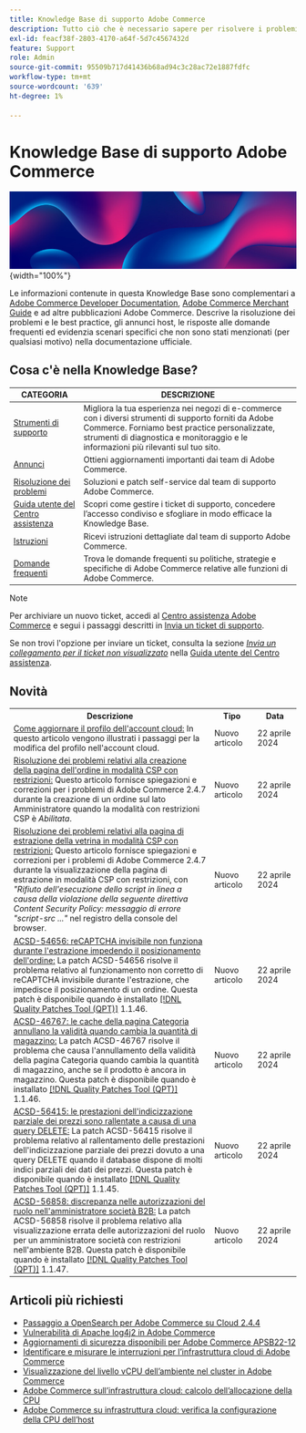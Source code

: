 ```yaml
---
title: Knowledge Base di supporto Adobe Commerce
description: Tutto ciò che è necessario sapere per risolvere i problemi e gestire il Commerce Store.
exl-id: feacf38f-2803-4170-a64f-5d7c4567432d
feature: Support
role: Admin
source-git-commit: 95509b717d41436b68ad94c3c28ac72e1887fdfc
workflow-type: tm+mt
source-wordcount: '639'
ht-degree: 1%

---
```


# Knowledge Base di supporto Adobe Commerce

![Home page della Knowledge Base](../help/assets/knowledge-base-home-page-cover.jpg){width="100%"}

Le informazioni contenute in questa Knowledge Base sono complementari a [Adobe Commerce Developer Documentation](https://developer.adobe.com/commerce/docs), [Adobe Commerce Merchant Guide](https://experienceleague.adobe.com/docs/commerce-admin/user-guides/home.html) e ad altre pubblicazioni Adobe Commerce. Descrive la risoluzione dei problemi e le best practice, gli annunci host, le risposte alle domande frequenti ed evidenzia scenari specifici che non sono stati menzionati (per qualsiasi motivo) nella documentazione ufficiale.

## Cosa c&#39;è nella Knowledge Base?

| CATEGORIA | DESCRIZIONE |
| --- | --- |
| [Strumenti di supporto](/help/support-tools/overview.md) | Migliora la tua esperienza nei negozi di e-commerce con i diversi strumenti di supporto forniti da Adobe Commerce. Forniamo best practice personalizzate, strumenti di diagnostica e monitoraggio e le informazioni più rilevanti sul tuo sito. |
| [Annunci](/help/announcements/overview.md) | Ottieni aggiornamenti importanti dai team di Adobe Commerce. |
| [Risoluzione dei problemi](/help/troubleshooting/overview.md) | Soluzioni e patch self-service dal team di supporto Adobe Commerce. |
| [Guida utente del Centro assistenza](/help/help-center-guide/help-center/magento-help-center-user-guide.md) | Scopri come gestire i ticket di supporto, concedere l’accesso condiviso e sfogliare in modo efficace la Knowledge Base. |
| [Istruzioni](/help/how-to/overview.md) | Ricevi istruzioni dettagliate dal team di supporto Adobe Commerce. |
| [Domande frequenti](/help/faq/overview.md) | Trova le domande frequenti su politiche, strategie e specifiche di Adobe Commerce relative alle funzioni di Adobe Commerce. |

>[!NOTE]
>
>Per archiviare un nuovo ticket, accedi al [Centro assistenza Adobe Commerce](https://support.magento.com/) e segui i passaggi descritti in [Invia un ticket di supporto](https://experienceleague.adobe.com/en/docs/commerce-knowledge-base/kb/help-center-guide/magento-help-center-user-guide#submit-ticket).
>
>Se non trovi l&#39;opzione per inviare un ticket, consulta la sezione *[Invia un collegamento per il ticket non visualizzato](https://experienceleague.adobe.com/en/docs/commerce-knowledge-base/kb/help-center-guide/magento-help-center-user-guide#no-submit-link)* nella [Guida utente del Centro assistenza](/help/help-center-guide/help-center/magento-help-center-user-guide.md).

## Novità

<table style="width:100%">
  <tr>
    <th style="width:70%">Descrizione</th>
    <th style="width:15%">Tipo</th>
    <th style="width:15%">Data</th>
  </tr>

<tr>
    <td>
    <a href = "https://experienceleague.adobe.com/en/docs/commerce-knowledge-base/kb/how-to/how-to-update-the-cloud-account-profile">Come aggiornare il profilo dell'account cloud:</a> In questo articolo vengono illustrati i passaggi per la modifica del profilo nell'account cloud.
    </td>
    <td>Nuovo articolo</td>
    <td>22 aprile 2024</td>
  </tr>

<td>
    <a href = "https://experienceleague.adobe.com/en/docs/commerce-knowledge-base/kb/troubleshooting/payments/admin-create-order-page-in-csp-restricted-mode">Risoluzione dei problemi relativi alla creazione della pagina dell'ordine in modalità CSP con restrizioni:</a> Questo articolo fornisce spiegazioni e correzioni per i problemi di Adobe Commerce 2.4.7 durante la creazione di un ordine sul lato Amministratore quando la modalità con restrizioni CSP è <em>Abilitata</em>.  
    </td>
    <td>Nuovo articolo</td>
    <td>22 aprile 2024</td>
  </tr>

<tr>
    <td>
    <a href="https://experienceleague.adobe.com/en/docs/commerce-knowledge-base/kb/troubleshooting/payments/storefront-checkout-page-in-csp-restricted-mode">Risoluzione dei problemi relativi alla pagina di estrazione della vetrina in modalità CSP con restrizioni:</a> Questo articolo fornisce spiegazioni e correzioni per i problemi di Adobe Commerce 2.4.7 durante la visualizzazione della pagina di estrazione in modalità CSP con restrizioni, con <em>"Rifiuto dell'esecuzione dello script in linea a causa della violazione della seguente direttiva Content Security Policy: messaggio di errore "script-src ..."</em> nel registro della console del browser. 
    </td>
    <td>Nuovo articolo </td>
    <td>22 aprile 2024</td>
 </tr>

<tr>
    <td>
    <a href="https://experienceleague.adobe.com/en/docs/commerce-knowledge-base/kb/support-tools/patches/v1-1-46/acsd-54656-invisible-recaptcha-fails-during-checkout-preventing-order-placement">ACSD-54656: reCAPTCHA invisibile non funziona durante l'estrazione impedendo il posizionamento dell'ordine:</a> La patch ACSD-54656 risolve il problema relativo al funzionamento non corretto di reCAPTCHA invisibile durante l'estrazione, che impedisce il posizionamento di un ordine. Questa patch è disponibile quando è installato <a href="https://experienceleague.adobe.com/docs/commerce-knowledge-base/kb/announcements/commerce-announcements/magento-quality-patches-released-new-tool-to-self-serve-quality-patches.html">[!DNL Quality Patches Tool (QPT)]</a> 1.1.46. 
    </td>
    <td>Nuovo articolo </td>
    <td>22 aprile 2024</td>
 </tr>

<tr>
    <td>
    <a href="https://experienceleague.adobe.com/en/docs/commerce-knowledge-base/kb/support-tools/patches/v1-1-46/acsd-46767-category-page-caches-invalidate-when-the-stock-quantity-changes">ACSD-46767: le cache della pagina Categoria annullano la validità quando cambia la quantità di magazzino:</a> La patch ACSD-46767 risolve il problema che causa l'annullamento della validità della pagina Categoria quando cambia la quantità di magazzino, anche se il prodotto è ancora in magazzino. Questa patch è disponibile quando è installato <a href="https://experienceleague.adobe.com/docs/commerce-knowledge-base/kb/announcements/commerce-announcements/magento-quality-patches-released-new-tool-to-self-serve-quality-patches.html">[!DNL Quality Patches Tool (QPT)]</a> 1.1.46.  
    </td>
    <td>Nuovo articolo </td>
    <td>22 aprile 2024</td>
 </tr>

<tr>
    <td>
    <a href="https://experienceleague.adobe.com/en/docs/commerce-knowledge-base/kb/support-tools/patches/v1-1-45/acsd-56415-performance-of-partial-price-indexing-is-slowed-down-due-to-a-delete-query">ACSD-56415: le prestazioni dell'indicizzazione parziale dei prezzi sono rallentate a causa di una query DELETE:</a> La patch ACSD-56415 risolve il problema relativo al rallentamento delle prestazioni dell'indicizzazione parziale dei prezzi dovuto a una query DELETE quando il database dispone di molti indici parziali dei dati dei prezzi. Questa patch è disponibile quando è installato <a href="https://experienceleague.adobe.com/docs/commerce-knowledge-base/kb/announcements/commerce-announcements/magento-quality-patches-released-new-tool-to-self-serve-quality-patches.html">[!DNL Quality Patches Tool (QPT)]</a> 1.1.45.  
    </td>
    <td>Nuovo articolo </td>
    <td>22 aprile 2024</td>
 </tr>

<tr>
    <td>
    <a href="https://experienceleague.adobe.com/en/docs/commerce-knowledge-base/kb/support-tools/patches/v1-1-47/acsd-56858-role-permissions-display-issue-in-b2b-company-admin-panel">ACSD-56858: discrepanza nelle autorizzazioni del ruolo nell'amministratore società B2B:</a> La patch ACSD-56858 risolve il problema relativo alla visualizzazione errata delle autorizzazioni del ruolo per un amministratore società con restrizioni nell'ambiente B2B. Questa patch è disponibile quando è installato <a href="https://experienceleague.adobe.com/docs/commerce-knowledge-base/kb/announcements/commerce-announcements/magento-quality-patches-released-new-tool-to-self-serve-quality-patches.html">[!DNL Quality Patches Tool (QPT)]</a> 1.1.47. 
    </td>
    <td>Nuovo articolo </td>
    <td>22 aprile 2024</td>
 </tr>
</table>

## Articoli più richiesti

* [Passaggio a OpenSearch per Adobe Commerce su Cloud 2.4.4](/help/announcements/adobe-commerce-announcements/switching-to-opensearch-for-adobe-commerce-on-cloud-2-4-4.md)
* [Vulnerabilità di Apache log4j2 in Adobe Commerce](/help/announcements/adobe-commerce-announcements/apache-log4j2-adobe-commerce.md)
* [Aggiornamenti di sicurezza disponibili per Adobe Commerce APSB22-12](/help/troubleshooting/known-issues-patches-attached/0-day-vulnerability-patch.md)
* [Identificare e misurare le interruzioni per l’infrastruttura cloud di Adobe Commerce](/help/how-to/general/how-to-identify-outages.md)
* [Visualizzazione del livello vCPU dell’ambiente nel cluster in Adobe Commerce](/help/how-to/general/check-vcpu-using-observation-for-adobe-commerce.md)
* [Adobe Commerce sull’infrastruttura cloud: calcolo dell’allocazione della CPU](/help/how-to/general/magento-commerce-cloud-cpu-allocation-calculation.md)
* [Adobe Commerce su infrastruttura cloud: verifica la configurazione della CPU dell’host](/help/how-to/general/magento-commerce-cloud-check-hosts-cpu-configuration.md)
